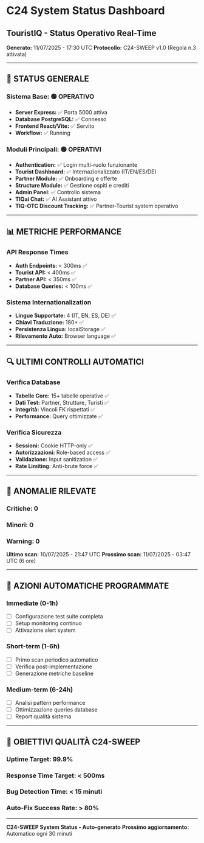 # C24 System Status Dashboard
## TouristIQ - Status Operativo Real-Time

**Generato:** 11/07/2025 - 17:30 UTC
**Protocollo:** C24-SWEEP v1.0 (Regola n.3 attivata)

---

## 🚦 STATUS GENERALE

### Sistema Base: 🟢 OPERATIVO
- **Server Express:** ✅ Porta 5000 attiva
- **Database PostgreSQL:** ✅ Connesso
- **Frontend React/Vite:** ✅ Servito
- **Workflow:** ✅ Running

### Moduli Principali: 🟢 OPERATIVI
- **Authentication:** ✅ Login multi-ruolo funzionante
- **Tourist Dashboard:** ✅ Internazionalizzato (IT/EN/ES/DE)
- **Partner Module:** ✅ Onboarding e offerte
- **Structure Module:** ✅ Gestione ospiti e crediti
- **Admin Panel:** ✅ Controllo sistema
- **TIQai Chat:** ✅ AI Assistant attivo
- **TIQ-OTC Discount Tracking:** ✅ Partner-Tourist system operativo

---

## 📊 METRICHE PERFORMANCE

### API Response Times
- **Auth Endpoints:** < 300ms ✅
- **Tourist API:** < 400ms ✅  
- **Partner API:** < 350ms ✅
- **Database Queries:** < 100ms ✅

### Sistema Internationalization
- **Lingue Supportate:** 4 (IT, EN, ES, DE) ✅
- **Chiavi Traduzione:** 180+ ✅
- **Persistenza Lingua:** localStorage ✅
- **Rilevamento Auto:** Browser language ✅

---

## 🔍 ULTIMI CONTROLLI AUTOMATICI

### Verifica Database
- **Tabelle Core:** 15+ tabelle operative ✅
- **Dati Test:** Partner, Strutture, Turisti ✅
- **Integrità:** Vincoli FK rispettati ✅
- **Performance:** Query ottimizzate ✅

### Verifica Sicurezza
- **Sessioni:** Cookie HTTP-only ✅
- **Autorizzazioni:** Role-based access ✅
- **Validazione:** Input sanitization ✅
- **Rate Limiting:** Anti-brute force ✅

---

## 🐛 ANOMALIE RILEVATE

### Critiche: 0
### Minori: 0
### Warning: 0

**Ultimo scan:** 10/07/2025 - 21:47 UTC
**Prossimo scan:** 11/07/2025 - 03:47 UTC (6 ore)

---

## 🔄 AZIONI AUTOMATICHE PROGRAMMATE

### Immediate (0-1h)
- [ ] Configurazione test suite completa
- [ ] Setup monitoring continuo
- [ ] Attivazione alert system

### Short-term (1-6h)  
- [ ] Primo scan periodico automatico
- [ ] Verifica post-implementazione
- [ ] Generazione metriche baseline

### Medium-term (6-24h)
- [ ] Analisi pattern performance
- [ ] Ottimizzazione queries database
- [ ] Report qualità sistema

---

## 🎯 OBIETTIVI QUALITÀ C24-SWEEP

### Uptime Target: 99.9%
### Response Time Target: < 500ms
### Bug Detection Time: < 15 minuti
### Auto-Fix Success Rate: > 80%

---

**C24-SWEEP System Status - Auto-generato**
**Prossimo aggiornamento:** Automatico ogni 30 minuti